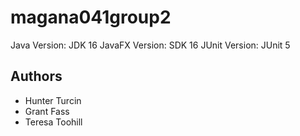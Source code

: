 # magana041group2
Java Version: JDK 16
JavaFX Version: SDK 16
JUnit Version: JUnit 5

## Authors
  - Hunter Turcin
  - Grant Fass
  - Teresa Toohill
